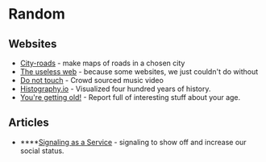 # Random

## Websites

* [City-roads](https://anvaka.github.io/city-roads/) - make maps of roads in a chosen city
* [The useless web](https://theuselessweb.com/) - because some websites, we just couldn't do without
* [Do not touch](http://donottouch.org/) - Crowd sourced music video
* [Histography.io](https://histography.io/) - Visualized four hundred years of history.
* [You're getting old!](https://you.regettingold.com/) - Report full of interesting stuff about your age.

## Articles

* \*\*\*\*[Signaling as a Service](https://julian.digital/2020/03/28/signaling-as-a-service/) - signaling to show off and increase our social status.

